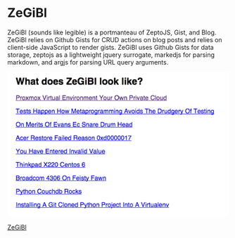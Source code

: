 # ZeGiBl

ZeGiBl (sounds like legible) is a portmanteau of ZeptoJS, Gist, and Blog. ZeGiBl relies on Github Gists for CRUD actions on blog posts and relies on client-side JavaScript to render gists. ZeGiBl uses Github Gists for data storage, zeptojs as a lightweight jquery surrogate, markedjs for parsing markdown, and argjs for parsing URL query arguments.

![github.com ZeGiBl blog list](https://github.com/davidthewatson/zegibl/raw/master/screenie.png)

<a href="http://davidwatson.org/zegibl/">ZeGiBl</a>
